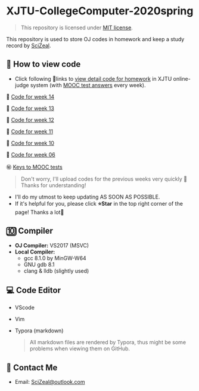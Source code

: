 # XJTU-CollegeComputer-2020spring
>   This repository is licensed under [MIT license](https://github.com/SciZeal/XJTU-CollegeComputer-2020spring/blob/master/LICENSE).

This repository is used to store OJ codes in homework and keep a study record by [SciZeal](https://github.com/SciZeal).

## :page_with_curl: How to view code

-   Click following :link:links to <u>view detail code for homework</u> in XJTU online-judge system (with <u>MOOC test answers</u> every week).

:pushpin: [Code for week 14](https://github.com/SciZeal/XJTU-CollegeComputer-2020spring/tree/master/wk-14)

:pushpin: [Code for week 13](https://github.com/SciZeal/XJTU-CollegeComputer-2020spring/tree/master/wk-13)

:pushpin: [Code for week 12](https://github.com/SciZeal/XJTU-CollegeComputer-2020spring/tree/master/wk-12)

:pushpin: [Code for week 11](https://github.com/SciZeal/XJTU-CollegeComputer-2020spring/tree/master/wk-11)

:pushpin: [Code for week 10](https://github.com/SciZeal/XJTU-CollegeComputer-2020spring/tree/master/wk-10)

:pushpin: [Code for week 06](https://github.com/SciZeal/XJTU-CollegeComputer-2020spring/tree/master/wk-06)

:secret: ​[Keys to MOOC tests](https://github.com/SciZeal/XJTU-CollegeComputer-2020spring/tree/master/MOOCtests)

>   Don't worry, I'll upload codes for the previous weeks very quickly :calendar: Thanks for understanding!

-   I'll do my utmost to keep updating AS SOON AS POSSIBLE.
-   If it's helpful for you, please click **:star:Star** in the top right corner of the page! Thanks a lot:pray:

## :keycap_ten: Compiler

-   **OJ Compiler:** VS2017 (MSVC)
-   **Local Compiler:**
    - gcc 8.1.0 by MinGW-W64
    - GNU gdb 8.1
    - clang & lldb (slightly used)

## :computer: Code Editor

-   VScode

-   Vim

-   Typora (markdown)

    >All markdown files are rendered by Typora, thus might be some problems when viewing them on GitHub.

## :email: Contact Me

-   Email: SciZeal@outlook.com
